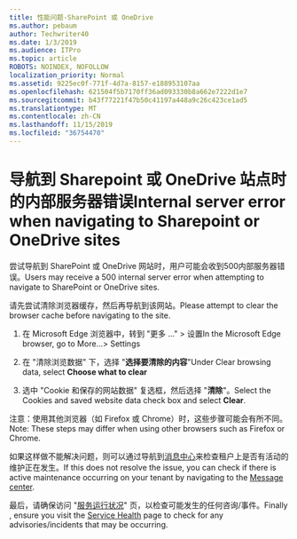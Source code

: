 ```yaml
---
title: 性能问题-SharePoint 或 OneDrive
ms.author: pebaum
author: Techwriter40
ms.date: 1/3/2019
ms.audience: ITPro
ms.topic: article
ROBOTS: NOINDEX, NOFOLLOW
localization_priority: Normal
ms.assetid: 9225ec0f-771f-4d7a-8157-e188953107aa
ms.openlocfilehash: 621504f5b7170ff36ad093330b8a662e7222d1e7
ms.sourcegitcommit: b43f77221f47b50c41197a448a9c26c423ce1ad5
ms.translationtype: MT
ms.contentlocale: zh-CN
ms.lasthandoff: 11/15/2019
ms.locfileid: "36754470"
---
```

# <a name="internal-server-error-when-navigating-to-sharepoint-or-onedrive-sites"></a><span data-ttu-id="ba482-102">导航到 Sharepoint 或 OneDrive 站点时的内部服务器错误</span><span class="sxs-lookup"><span data-stu-id="ba482-102">Internal server error when navigating to Sharepoint or OneDrive sites</span></span>

<span data-ttu-id="ba482-103">尝试导航到 SharePoint 或 OneDrive 网站时，用户可能会收到500内部服务器错误。</span><span class="sxs-lookup"><span data-stu-id="ba482-103">Users may receive a 500 internal server error when attempting to navigate to SharePoint or OneDrive sites.</span></span> 

<span data-ttu-id="ba482-104">请先尝试清除浏览器缓存，然后再导航到该网站。</span><span class="sxs-lookup"><span data-stu-id="ba482-104">Please attempt to clear the browser cache before navigating to the site.</span></span>


1. <span data-ttu-id="ba482-105">在 Microsoft Edge 浏览器中，转到 "更多 ..." > 设置</span><span class="sxs-lookup"><span data-stu-id="ba482-105">In the Microsoft Edge browser, go to More...> Settings</span></span>

2. <span data-ttu-id="ba482-106">在 "清除浏览数据" 下，选择 "**选择要清除的内容**"</span><span class="sxs-lookup"><span data-stu-id="ba482-106">Under Clear browsing data, select **Choose what to clear**</span></span>

3. <span data-ttu-id="ba482-107">选中 "Cookie 和保存的网站数据" 复选框，然后选择 "**清除**"。</span><span class="sxs-lookup"><span data-stu-id="ba482-107">Select the Cookies and saved website data check box and select **Clear**.</span></span>

<span data-ttu-id="ba482-108">注意：使用其他浏览器（如 Firefox 或 Chrome）时，这些步骤可能会有所不同。</span><span class="sxs-lookup"><span data-stu-id="ba482-108">Note: These steps may differ when using other browsers such as Firefox or Chrome.</span></span>

<span data-ttu-id="ba482-109">如果这样做不能解决问题，则可以通过导航到[消息中心](https://portal.office.com/adminportal/home#/MessageCenter)来检查租户上是否有活动的维护正在发生。</span><span class="sxs-lookup"><span data-stu-id="ba482-109">If this does not resolve the issue, you can check if there is active maintenance occurring on your tenant by navigating to the [Message center](https://portal.office.com/adminportal/home#/MessageCenter).</span></span>

<span data-ttu-id="ba482-110">最后，请确保访问 "[服务运行状况](https://portal.office.com/adminportal/home#/servicehealth)" 页，以检查可能发生的任何咨询/事件。</span><span class="sxs-lookup"><span data-stu-id="ba482-110">Finally , ensure you visit the [Service Health](https://portal.office.com/adminportal/home#/servicehealth) page to check for any advisories/incidents that may be occurring.</span></span>

